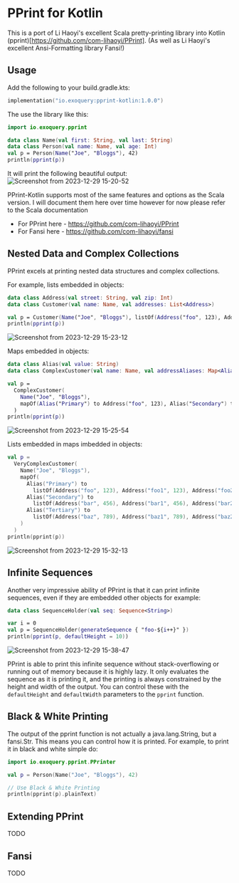 # PPrint for Kotlin

This is a port of Li Haoyi's excellent Scala pretty-printing library into Kotlin (pprint)[https://github.com/com-lihaoyi/PPrint].
(As well as Li Haoyi's excellent Ansi-Formatting library Fansi!)

## Usage

Add the following to your build.gradle.kts:

```kotlin
implementation("io.exoquery:pprint-kotlin:1.0.0")
```

The use the library like this: 
```kotlin
import io.exoquery.pprint

data class Name(val first: String, val last: String)
data class Person(val name: Name, val age: Int)
val p = Person(Name("Joe", "Bloggs"), 42)
println(pprint(p))
```

It will print the following beautiful output:
![Screenshot from 2023-12-29 15-20-52](https://github.com/deusaquilus/pprint-kotlin/assets/1369480/ce866664-7959-46fb-a8c8-9a636a315281)



PPrint-Kotlin supports most of the same features and options as the Scala version.
I will document them here over time however for now please refer to the Scala documentation
* For PPrint here - https://github.com/com-lihaoyi/PPrint
* For Fansi here - https://github.com/com-lihaoyi/fansi

## Nested Data and Complex Collections

PPrint excels at printing nested data structures and complex collections.

For example, lists embedded in objects:
```kotlin
data class Address(val street: String, val zip: Int)
data class Customer(val name: Name, val addresses: List<Address>)

val p = Customer(Name("Joe", "Bloggs"), listOf(Address("foo", 123), Address("bar", 456), Address("baz", 789)))
println(pprint(p))
```
![Screenshot from 2023-12-29 15-23-12](https://github.com/deusaquilus/pprint-kotlin/assets/1369480/3c7b7e18-d246-451c-ae3d-bfcc102ccefc)


Maps embedded in objects:
```kotlin
data class Alias(val value: String)
data class ComplexCustomer(val name: Name, val addressAliases: Map<Alias, Address>)

val p =
  ComplexCustomer(
    Name("Joe", "Bloggs"),
    mapOf(Alias("Primary") to Address("foo", 123), Alias("Secondary") to Address("bar", 456), Alias("Tertiary") to Address("baz", 789))
  )
println(pprint(p))
```
![Screenshot from 2023-12-29 15-25-54](https://github.com/deusaquilus/pprint-kotlin/assets/1369480/813afad2-1cfa-4629-b2a8-253ac47254a4)


Lists embedded in maps imbedded in objects:
```kotlin
val p =
  VeryComplexCustomer(
    Name("Joe", "Bloggs"),
    mapOf(
      Alias("Primary") to
        listOf(Address("foo", 123), Address("foo1", 123), Address("foo2", 123)),
      Alias("Secondary") to
        listOf(Address("bar", 456), Address("bar1", 456), Address("bar2", 456)),
      Alias("Tertiary") to
        listOf(Address("baz", 789), Address("baz1", 789), Address("baz2", 789))
    )
  )
println(pprint(p))
```
![Screenshot from 2023-12-29 15-32-13](https://github.com/deusaquilus/pprint-kotlin/assets/1369480/4f3aeb69-315f-4fd7-b831-c568c6daa26c)



## Infinite Sequences

Another very impressive ability of PPrint is that it can print infinite sequences, even if they are embedded
other objects for example:
```kotlin
data class SequenceHolder(val seq: Sequence<String>)

var i = 0
val p = SequenceHolder(generateSequence { "foo-${i++}" })
println(pprint(p, defaultHeight = 10))
```
![Screenshot from 2023-12-29 15-38-47](https://github.com/deusaquilus/pprint-kotlin/assets/1369480/9026f8ca-479e-442d-966b-0c1f1f887986)


PPrint is able to print this infinite sequence without stack-overflowing or running out of memory
because it is highly lazy. It only evaluates the sequence as it is printing it,
and the printing is always constrained by the height and width of the output. You can
control these with the `defaultHeight` and `defaultWidth` parameters to the `pprint` function.

## Black & White Printing

The output of the pprint function is not actually a java.lang.String, but a fansi.Str. This
means you can control how it is printed. For example, to print it in black and white simple do:
```kotlin
import io.exoquery.pprint.PPrinter

val p = Person(Name("Joe", "Bloggs"), 42)

// Use Black & White Printing
println(pprint(p).plainText)
```

## Extending PPrint

TODO

## Fansi

TODO
